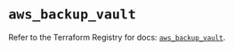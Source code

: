 # `aws_backup_vault`

Refer to the Terraform Registry for docs: [`aws_backup_vault`](https://registry.terraform.io/providers/hashicorp/aws/5.32.1/docs/resources/backup_vault).
